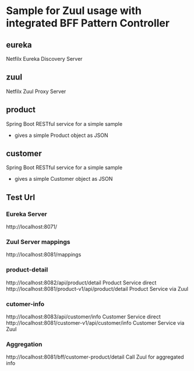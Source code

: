 # Sample for Zuul usage with integrated BFF Pattern Controller

## eureka
Netfilx Eureka Discovery Server

## zuul
Netfilx Zuul Proxy Server

## product
Spring Boot RESTful service for a simple sample
- gives a simple Product object as JSON

## customer
Spring Boot RESTful service for a simple sample
- gives a simple Customer object as JSON


## Test Url
### Eureka Server
http://localhost:8071/ 

### Zuul Server mappings
http://localhost:8081/mappings 

### product-detail
http://localhost:8082/api/product/detail Product Service direct
http://localhost:8081/product-v1/api/product/detail Product Service via Zuul

### cutomer-info
http://localhost:8083/api/customer/info Customer Service direct 
http://localhost:8081/customer-v1/api/customer/info Customer Service via Zuul

### Aggregation
http://localhost:8081/bff/customer-product/detail Call Zuul for aggregated info
